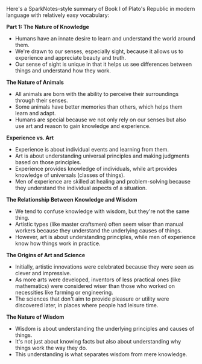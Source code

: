 Here's a SparkNotes-style summary of Book I of Plato's Republic in modern language with relatively easy vocabulary:

**Part 1: The Nature of Knowledge**

* Humans have an innate desire to learn and understand the world around them.
* We're drawn to our senses, especially sight, because it allows us to experience and appreciate beauty and truth.
* Our sense of sight is unique in that it helps us see differences between things and understand how they work.

**The Nature of Animals**

* All animals are born with the ability to perceive their surroundings through their senses.
* Some animals have better memories than others, which helps them learn and adapt.
* Humans are special because we not only rely on our senses but also use art and reason to gain knowledge and experience.

**Experience vs. Art**

* Experience is about individual events and learning from them.
* Art is about understanding universal principles and making judgments based on those principles.
* Experience provides knowledge of individuals, while art provides knowledge of universals (classes of things).
* Men of experience are skilled at healing and problem-solving because they understand the individual aspects of a situation.

**The Relationship Between Knowledge and Wisdom**

* We tend to confuse knowledge with wisdom, but they're not the same thing.
* Artistic types (like master craftsmen) often seem wiser than manual workers because they understand the underlying causes of things.
* However, art is about understanding principles, while men of experience know how things work in practice.

**The Origins of Art and Science**

* Initially, artistic innovations were celebrated because they were seen as clever and impressive.
* As more arts were developed, inventors of less practical ones (like mathematics) were considered wiser than those who worked on necessities like farming or engineering.
* The sciences that don't aim to provide pleasure or utility were discovered later, in places where people had leisure time.

**The Nature of Wisdom**

* Wisdom is about understanding the underlying principles and causes of things.
* It's not just about knowing facts but also about understanding why things work the way they do.
* This understanding is what separates wisdom from mere knowledge.
